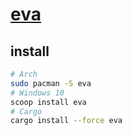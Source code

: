 # [eva](https://github.com/oppiliappan/eva)

## install

```sh
# Arch
sudo pacman -S eva
# Windows 10
scoop install eva
# Cargo
cargo install --force eva
```
